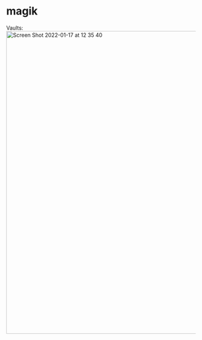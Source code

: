 # magik

Vaults: 
<img width="802" alt="Screen Shot 2022-01-17 at 12 35 40" src="https://user-images.githubusercontent.com/35018001/149713508-df477d51-d930-4721-aba4-95680c89354e.png">
